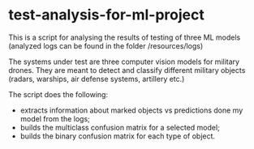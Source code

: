# test-analysis-for-ml-project
This is a script for analysing the results of testing of three ML models
(analyzed logs can be found in the folder /resources/logs)

The systems under test are three computer vision models for military drones. They are meant to detect and classify different military objects (radars, warships, air defense systems, artillery etc.)

The script does the following:
- extracts information about marked objects vs predictions done my model from the logs;
- builds the multiclass confusion matrix for a selected model;
- builds the binary confusion matrix for each type of object.
